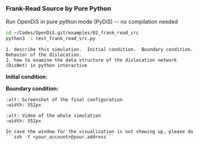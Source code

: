 ### Frank-Read Source by Pure Python
Run OpenDiS in pure python mode (PyDiS) -- no compilation needed

```bash
cd ~/Codes/OpenDiS.git/examples/02_frank_read_src
python3 -i test_frank_read_src.py
```

```{important}
1. describe this simulation.  Initial condition.  Boundary condition.  Behavior of the dislocation.
2. how to examine the data structure of the dislocation network (DisNet) in python interactive
```

**Initial condition:** 


**Boundary condition:**



```{figure} frank_read_schematic.png
:alt: Screenshot of the final configuration
:width: 552px
```

```{figure} frank_read_vid.gif
:alt: Video of the whole simulation
:width: 552px
```



```{hint}
In case the window for the visualization is not showing up, please do ```ssh -Y <your_account>@your.address```
```
